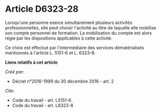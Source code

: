 # Article D6323-28

Lorsqu'une personne exerce simultanément plusieurs activités professionnelles, elle peut choisir l'activité au titre de
laquelle elle mobilise son compte personnel de formation. La mobilisation du compte est alors régie par les dispositions
applicables à cette activité. 

Ce choix est effectué par l'intermédiaire des services dématérialisés mentionnés à l'article L. 5151-6 et L. 6323-8.

**Liens relatifs à cet article**

_Créé par_:

  - Décret n°2016-1999 du 30 décembre 2016 - art. 2

_Cite_:

  - Code du travail - art. L5151-6
  - Code du travail - art. L6323-8

